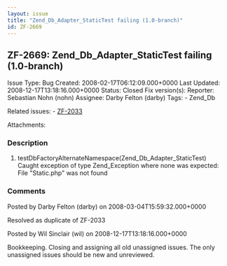 ```yaml
---
layout: issue
title: "Zend_Db_Adapter_StaticTest failing (1.0-branch)"
id: ZF-2669
---
```


ZF-2669: Zend\_Db\_Adapter\_StaticTest failing (1.0-branch)
-----------------------------------------------------------

 Issue Type: Bug Created: 2008-02-17T06:12:09.000+0000 Last Updated: 2008-12-17T13:18:16.000+0000 Status: Closed Fix version(s): 
 Reporter:  Sebastian Nohn (nohn)  Assignee:  Darby Felton (darby)  Tags: - Zend\_Db
 
 Related issues: - [ZF-2033](/issues/browse/ZF-2033)
 
 Attachments: 
### Description

1) testDbFactoryAlternateNamespace(Zend\_Db\_Adapter\_StaticTest) Caught exception of type Zend\_Exception where none was expected: File "Static.php" was not found

 

 

### Comments

Posted by Darby Felton (darby) on 2008-03-04T15:59:32.000+0000

Resolved as duplicate of ZF-2033

 

 

Posted by Wil Sinclair (wil) on 2008-12-17T13:18:16.000+0000

Bookkeeping. Closing and assigning all old unassigned issues. The only unassigned issues should be new and unreviewed.

 

 